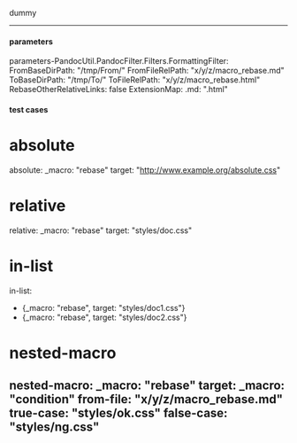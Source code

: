 dummy

---
#### parameters
parameters-PandocUtil.PandocFilter.Filters.FormattingFilter:
  FromBaseDirPath: "/tmp/From/"
  FromFileRelPath: "x/y/z/macro_rebase.md"
  ToBaseDirPath: "/tmp/To/"
  ToFileRelPath: "x/y/z/macro_rebase.html"
  RebaseOtherRelativeLinks: false
  ExtensionMap:
    .md: ".html"


#### test cases

# absolute
absolute:
  _macro: "rebase"
  target: "http://www.example.org/absolute.css"

# relative
relative: 
  _macro: "rebase"
  target: "styles/doc.css"

# in-list
in-list:
  - {_macro: "rebase", target: "styles/doc1.css"}
  - {_macro: "rebase", target: "styles/doc2.css"}

# nested-macro
nested-macro: 
  _macro: "rebase"
  target:
    _macro: "condition"
    from-file: "x/y/z/macro_rebase.md"
    true-case: "styles/ok.css"
    false-case: "styles/ng.css"
---